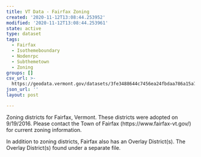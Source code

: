 ```yaml
---
title: VT Data - Fairfax Zoning
created: '2020-11-12T13:08:44.253952'
modified: '2020-11-12T13:08:44.253961'
state: active
type: dataset
tags:
  - Fairfax
  - Isothemeboundary
  - Nodenrpc
  - Subthemetown
  - Zoning
groups: []
csv_url: >-
  https://geodata.vermont.gov/datasets/3fe3488644c7456ea24fbdaa786a15a7_0.csv?outSR=%7B%22latestWkid%22%3A3857%2C%22wkid%22%3A102100%7D
json_url: ''
layout: post

---
```

<div style='text-align:Left;'><p>Zoning districts for Fairfax, Vermont. These districts were adopted on 9/19/2016. Please contact the Town of Fairfax (https://www.fairfax-vt.gov/) for current zoning information.<br /></p><p>In addition to zoning districts, Fairfax also has an Overlay District(s). The Overlay District(s) found under a separate file.</p><p><span></span></p></div>

